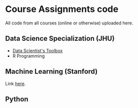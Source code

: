 # Course Assignments code
All code from all courses (online or otherwise) uploaded here.

## Data Science Specialization (JHU)
* [Data Scientist's Toolbox](https://www.coursera.org/course/datascitoolbox)
* R Programming

## Machine Learning (Stanford)
Link [here](https://www.coursera.org/learn/machine-learning/outline).

## Python

